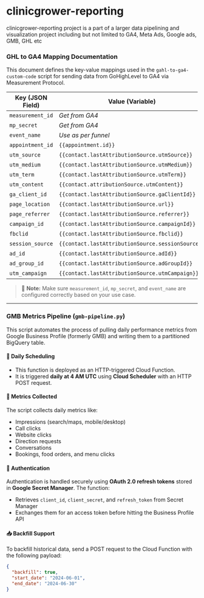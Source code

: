 # clinicgrower-reporting
clinicgrower-reporting project is a part of a larger data pipelining and visualization project including but not limited to GA4, Meta Ads, Google ads, GMB, GHL etc

### GHL to GA4 Mapping Documentation

This document defines the key-value mappings used in the `gahl-to-ga4-custom-code` script for sending data from GoHighLevel to GA4 via Measurement Protocol.

| **Key (JSON Field)** | **Value (Variable)** | **Example** |
|----------------------|----------------------|-------------|
| `measurement_id`     | *Get from GA4*   | `G-XXXXXXXXXX` |
| `mp_secret`          | *Get from GA4*   | `mn235nsd9034nfsd` |
| `event_name`         | *Use as per funnel*| `subscribe_form_meta_ghl` |
| `appointment_id`     | `{{appointment.id}}` | – |
| `utm_source`         | `{{contact.lastAttributionSource.utmSource}}` | – |
| `utm_medium`         | `{{contact.lastAttributionSource.utmMedium}}` | – |
| `utm_term`           | `{{contact.lastAttributionSource.utmTerm}}` | – |
| `utm_content`        | `{{contact.attributionSource.utmContent}}` | – |
| `ga_client_id`       | `{{contact.lastAttributionSource.gaClientId}}` | – |
| `page_location`      | `{{contact.lastAttributionSource.url}}` | – |
| `page_referrer`      | `{{contact.lastAttributionSource.referrer}}` | – |
| `campaign_id`        | `{{contact.lastAttributionSource.campaignId}}` | – |
| `fbclid`             | `{{contact.lastAttributionSource.fbclid}}` | – |
| `session_source`     | `{{contact.lastAttributionSource.sessionSource}}` | – |
| `ad_id`              | `{{contact.lastAttributionSource.adId}}` | – |
| `ad_group_id`        | `{{contact.lastAttributionSource.adGroupId}}` | – |
| `utm_campaign`       | `{{contact.lastAttributionSource.utmCampaign}}` | – |

> 🔧 **Note:** Make sure `measurement_id`, `mp_secret`, and `event_name` are configured correctly based on your use case.

---

### GMB Metrics Pipeline (`gmb-pipeline.py`)

This script automates the process of pulling daily performance metrics from Google Business Profile (formerly GMB) and writing them to a partitioned BigQuery table.

#### 🔄 Daily Scheduling
- This function is deployed as an HTTP-triggered Cloud Function.
- It is triggered **daily at 4 AM UTC** using **Cloud Scheduler** with an HTTP POST request.

#### 🧾 Metrics Collected
The script collects daily metrics like:
- Impressions (search/maps, mobile/desktop)
- Call clicks
- Website clicks
- Direction requests
- Conversations
- Bookings, food orders, and menu clicks

#### 🔐 Authentication
Authentication is handled securely using **OAuth 2.0 refresh tokens** stored in **Google Secret Manager**. The function:
- Retrieves `client_id`, `client_secret`, and `refresh_token` from Secret Manager
- Exchanges them for an access token before hitting the Business Profile API

#### 📥 Backfill Support
To backfill historical data, send a POST request to the Cloud Function with the following payload:
```json
{
  "backfill": true,
  "start_date": "2024-06-01",
  "end_date": "2024-06-30"
}
